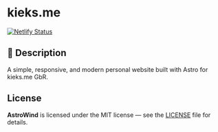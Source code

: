 # kieks.me

[![Netlify Status](https://api.netlify.com/api/v1/badges/bf38a241-46fb-42ad-8911-0a091de02a22/deploy-status)](https://app.netlify.com/sites/kieksme/deploys)

## 📝 Description

A simple, responsive, and modern personal website built with Astro for kieks.me GbR.

## License

**AstroWind** is licensed under the MIT license — see the [LICENSE](./LICENSE.md) file for details.

